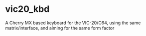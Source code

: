 # vic20_kbd
A Cherry MX based keyboard for the VIC-20/C64, using the same matrix/interface, and aiming for the same form factor
